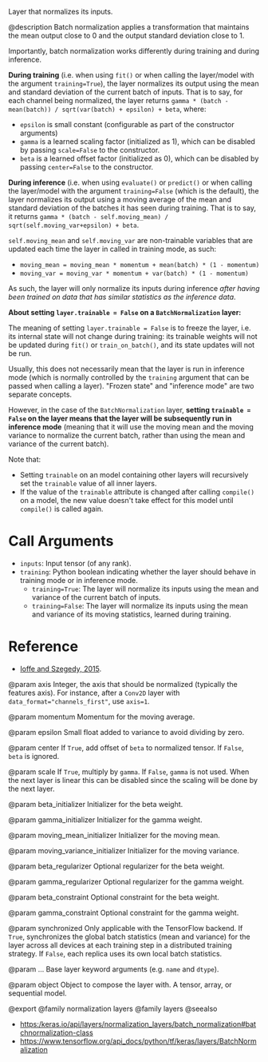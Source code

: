 Layer that normalizes its inputs.

@description
Batch normalization applies a transformation that maintains the mean output
close to 0 and the output standard deviation close to 1.

Importantly, batch normalization works differently during training and
during inference.

**During training** (i.e. when using `fit()` or when calling the layer/model
with the argument `training=True`), the layer normalizes its output using
the mean and standard deviation of the current batch of inputs. That is to
say, for each channel being normalized, the layer returns
`gamma * (batch - mean(batch)) / sqrt(var(batch) + epsilon) + beta`, where:

- `epsilon` is small constant (configurable as part of the constructor
arguments)
- `gamma` is a learned scaling factor (initialized as 1), which
can be disabled by passing `scale=False` to the constructor.
- `beta` is a learned offset factor (initialized as 0), which
can be disabled by passing `center=False` to the constructor.

**During inference** (i.e. when using `evaluate()` or `predict()` or when
calling the layer/model with the argument `training=False` (which is the
default), the layer normalizes its output using a moving average of the
mean and standard deviation of the batches it has seen during training. That
is to say, it returns
`gamma * (batch - self.moving_mean) / sqrt(self.moving_var+epsilon) + beta`.

`self.moving_mean` and `self.moving_var` are non-trainable variables that
are updated each time the layer in called in training mode, as such:

- `moving_mean = moving_mean * momentum + mean(batch) * (1 - momentum)`
- `moving_var = moving_var * momentum + var(batch) * (1 - momentum)`

As such, the layer will only normalize its inputs during inference
*after having been trained on data that has similar statistics as the
inference data*.

**About setting `layer.trainable = False` on a `BatchNormalization` layer:**

The meaning of setting `layer.trainable = False` is to freeze the layer,
i.e. its internal state will not change during training:
its trainable weights will not be updated
during `fit()` or `train_on_batch()`, and its state updates will not be run.

Usually, this does not necessarily mean that the layer is run in inference
mode (which is normally controlled by the `training` argument that can
be passed when calling a layer). "Frozen state" and "inference mode"
are two separate concepts.

However, in the case of the `BatchNormalization` layer, **setting
`trainable = False` on the layer means that the layer will be
subsequently run in inference mode** (meaning that it will use
the moving mean and the moving variance to normalize the current batch,
rather than using the mean and variance of the current batch).

Note that:

- Setting `trainable` on an model containing other layers will recursively
    set the `trainable` value of all inner layers.
- If the value of the `trainable` attribute is changed after calling
    `compile()` on a model, the new value doesn't take effect for this model
    until `compile()` is called again.

# Call Arguments
- `inputs`: Input tensor (of any rank).
- `training`: Python boolean indicating whether the layer should behave in
    training mode or in inference mode.
    - `training=True`: The layer will normalize its inputs using
    the mean and variance of the current batch of inputs.
    - `training=False`: The layer will normalize its inputs using
    the mean and variance of its moving statistics, learned during
    training.

# Reference
- [Ioffe and Szegedy, 2015](https://arxiv.org/abs/1502.03167).

@param axis
Integer, the axis that should be normalized
(typically the features axis). For instance, after a `Conv2D` layer
with `data_format="channels_first"`, use `axis=1`.

@param momentum
Momentum for the moving average.

@param epsilon
Small float added to variance to avoid dividing by zero.

@param center
If `True`, add offset of `beta` to normalized tensor.
If `False`, `beta` is ignored.

@param scale
If `True`, multiply by `gamma`. If `False`, `gamma` is not used.
When the next layer is linear this can be disabled
since the scaling will be done by the next layer.

@param beta_initializer
Initializer for the beta weight.

@param gamma_initializer
Initializer for the gamma weight.

@param moving_mean_initializer
Initializer for the moving mean.

@param moving_variance_initializer
Initializer for the moving variance.

@param beta_regularizer
Optional regularizer for the beta weight.

@param gamma_regularizer
Optional regularizer for the gamma weight.

@param beta_constraint
Optional constraint for the beta weight.

@param gamma_constraint
Optional constraint for the gamma weight.

@param synchronized
Only applicable with the TensorFlow backend.
If `True`, synchronizes the global batch statistics (mean and
variance) for the layer across all devices at each training step
in a distributed training strategy.
If `False`, each replica uses its own local batch statistics.

@param ...
Base layer keyword arguments (e.g. `name` and `dtype`).

@param object
Object to compose the layer with. A tensor, array, or sequential model.

@export
@family normalization layers
@family layers
@seealso
+ <https:/keras.io/api/layers/normalization_layers/batch_normalization#batchnormalization-class>
+ <https://www.tensorflow.org/api_docs/python/tf/keras/layers/BatchNormalization>
